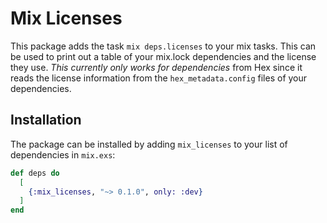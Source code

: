 # Mix Licenses

This package adds the task `mix deps.licenses` to your mix tasks. This can be used to print out a table of your mix.lock dependencies and the license they use. *This currently only works for dependencies* from Hex since it reads the license information from the `hex_metadata.config` files of your dependencies.

## Installation

The package can be installed by adding `mix_licenses` to your list of dependencies in `mix.exs`:

```elixir
def deps do
  [
    {:mix_licenses, "~> 0.1.0", only: :dev}
  ]
end
```